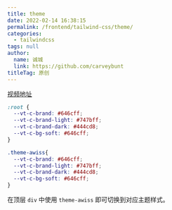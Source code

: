 ```yaml
---
title: theme
date: 2022-02-14 16:38:15
permalink: /frontend/tailwind-css/theme/
categories: 
  - tailwindcss
tags: null
author: 
  name: 诚城
  link: https://github.com/carveybunt
titleTag: 原创
---
```


[视频地址](https://www.youtube.com/watch?v=MAtaT8BZEAo)

```css
:root {
  --vt-c-brand: #646cff;
  --vt-c-brand-light: #747bff;
  --vt-c-brand-dark: #444cd8;
  --vt-c-bg-soft: #646cff;
}

.theme-awiss{
  --vt-c-brand: #646cff;
  --vt-c-brand-light: #747bff;
  --vt-c-brand-dark: #444cd8;
  --vt-c-bg-soft: #646cff;
}
```

在顶层 `div` 中使用 `theme-awiss` 即可切换到对应主题样式。
